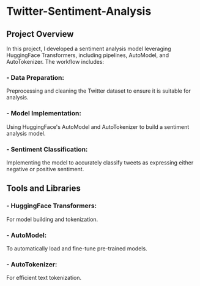 # Twitter-Sentiment-Analysis

## Project Overview
In this project, I developed a sentiment analysis model leveraging HuggingFace Transformers, including pipelines, AutoModel, and AutoTokenizer. The workflow includes:

### - Data Preparation: 
Preprocessing and cleaning the Twitter dataset to ensure it is suitable for analysis.
### - Model Implementation: 
Using HuggingFace's AutoModel and AutoTokenizer to build a sentiment analysis model.
### - Sentiment Classification: 
Implementing the model to accurately classify tweets as expressing either negative or positive sentiment.

## Tools and Libraries
### - HuggingFace Transformers: 
For model building and tokenization.
### - AutoModel: 
To automatically load and fine-tune pre-trained models.
### - AutoTokenizer: 
For efficient text tokenization.
